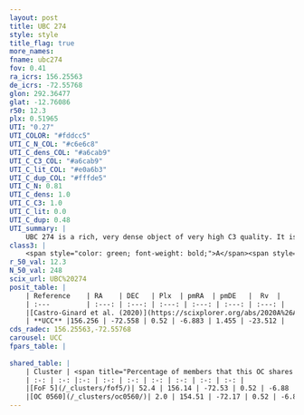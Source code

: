 ```yaml
---
layout: post
title: UBC 274
style: style
title_flag: true
more_names: 
fname: ubc274
fov: 0.41
ra_icrs: 156.25563
de_icrs: -72.55768
glon: 292.36477
glat: -12.76086
r50: 12.3
plx: 0.51965
UTI: "0.27"
UTI_COLOR: "#fddcc5"
UTI_C_N_COL: "#c6e6c8"
UTI_C_dens_COL: "#a6cab9"
UTI_C_C3_COL: "#a6cab9"
UTI_C_lit_COL: "#e0a6b3"
UTI_C_dup_COL: "#fffde5"
UTI_C_N: 0.81
UTI_C_dens: 1.0
UTI_C_C3: 1.0
UTI_C_lit: 0.0
UTI_C_dup: 0.48
UTI_summary: |
    UBC 274 is a rich, very dense object of very high C3 quality. It is rarely studied in the literature.<br><br><span style="color: #99180f; font-weight: bold;">Warning: </span>This is possibly a duplicated object, which shares a significant percentage of members with at least one previously reported entry.
class3: |
    <span style="color: green; font-weight: bold;">A</span><span style="color: green; font-weight: bold;">A</span>
r_50_val: 12.3
N_50_val: 248
scix_url: UBC%20274
posit_table: |
    | Reference    | RA    | DEC   | Plx  | pmRA  | pmDE   |  Rv  |
    | :---         | :---: | :---: | :---: | :---: | :---: | :---: |
    |[Castro-Ginard et al. (2020)](https://scixplorer.org/abs/2020A%26A...635A..45C) | 156.194 | -72.575 | 0.508 | -6.882 | 1.445 | -- |
    | **UCC** |156.256 | -72.558 | 0.52 | -6.883 | 1.455 | -23.512 | 
cds_radec: 156.25563,-72.55768
carousel: UCC
fpars_table: |
    
shared_table: |
    | Cluster | <span title="Percentage of members that this OC shares with the ones listed">%</span>   | RA   | DEC   | Plx   | pmRA  | pmDE  | Rv | UTI |
    | :-: | :-: |:-: | :-: | :-: | :-: | :-: | :-: | :-: |
    |[FoF 5](/_clusters/fof5/)| 52.4 | 156.14 | -72.53 | 0.52 | -6.88 | 1.47 | -23.22 |0.82 |
    |[OC 0560](/_clusters/oc0560/)| 2.0 | 154.51 | -72.17 | 0.52 | -6.87 | 1.69 | -22.78 |0.05 |
---
```

